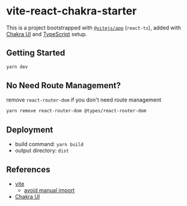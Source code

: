 # vite-react-chakra-starter

This is a project bootstrapped with [`@vitejs/app`](https://vitejs.dev/guide/#scaffolding-your-first-vite-project) (`react-ts`), added with [Chakra UI](https://chakra-ui.com) and [TypeScript](https://www.typescriptlang.org) setup.

## Getting Started

```bash
yarn dev
```

## No Need Route Management?

remove `react-router-dom` if you don't need route management

```bash
yarn remove react-router-dom @types/react-router-dom
```

## Deployment

- build command: `yarn build`
- output directory: `dist`

## References

- [vite](https://vitejs.dev)
  - [avoid manual import](https://vitejs.dev/guide/features.html#jsx)
- [Chakra UI](https://chakra-ui.com/)
